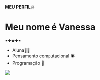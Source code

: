 **MEU PERFIL**☠︎︎
# Meu nome é Vanessa
**⋆♱✮♱⋆**
- Aluna👩‍🎓
- Pensamento computacional 🕷
- Programação 🦨

![](https://media.tenor.com/T8SBWIfKcFQAAAAi/maxwell-cat.gif)

